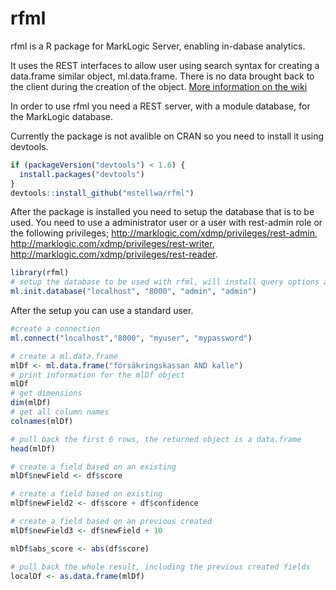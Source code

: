 # rfml

rfml is a R package for MarkLogic Server, enabling in-dabase analytics.

It uses the REST interfaces to allow user using search syntax for creating a data.frame similar object, ml.data.frame. There is no data brought back to the client during the creation of the object. [More information on the wiki](https://github.com/mstellwa/rfml/wiki/Introduction-to-the-rfml-package)

In order to use rfml you need a REST server, with a module database, for the MarkLogic database.

Currently the package is not avalible on CRAN so you need to install it using devtools.
```R
if (packageVersion("devtools") < 1.6) {
  install.packages("devtools")
}
devtools::install_github("mstellwa/rfml")
```

After the package is installed you need to setup the database that is to be used. You need to use a administrator user or a user with rest-admin role or the following privileges; http://marklogic.com/xdmp/privileges/rest-admin, http://marklogic.com/xdmp/privileges/rest-writer, http://marklogic.com/xdmp/privileges/rest-reader.

```R
library(rfml)
# setup the database to be used with rfml, will install query options and transformation
ml.init.database("localhost", "8000", "admin", "admin")

````
After the setup you can use a standard user.
```R
#create a connection
ml.connect("localhost","8000", "myuser", "mypassword")

# create a ml.data.frame
mlDf <- ml.data.frame("försäkringskassan AND kalle")
# print information for the mlDf object
mlDf
# get dimensions
dim(mlDf)
# get all column names
colnames(mlDf)

# pull back the first 6 rows, the returned object is a data.frame
head(mlDf)

# create a field based on an existing
mlDf$newField <- df$score

# create a field based on existing
mlDf$newField2 <- df$score + df$confidence

# create a field based on an previous created
mlDf$newField3 <- df$newField + 10

mlDf$abs_score <- abs(df$score)

# pull back the whole result, including the previous created fields
localDf <- as.data.frame(mlDf)

````

